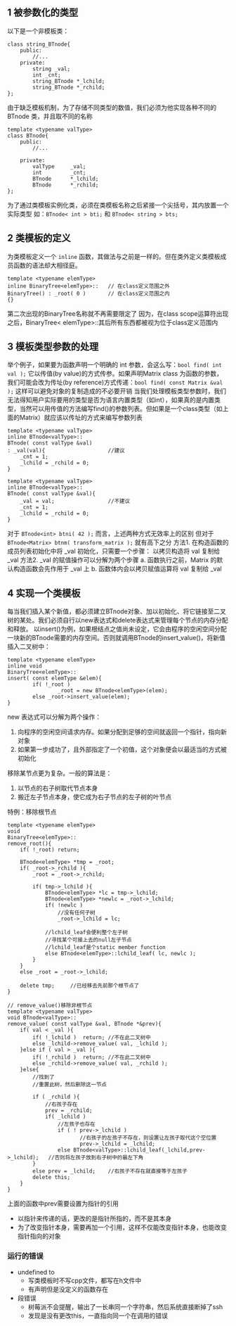 ## 1 被参数化的类型

以下是一个非模板类：
```
class string_BTnode{
    public:
        //...
    private:
        string _val;
        int _cnt;
        string_BTnode *_lchild;
        string_BTnode *_rchild;
};
```
由于缺乏模板机制，为了存储不同类型的数值，我们必须为他实现各种不同的 BTnode 类，并且取不同的名称
```
template <typename valType>
class BTnode{
    public:
        //...
    
    private:
        valType     _val;
        int         _cnt;
        BTnode      *_lchild;
        BTnode      *_rchild;
};
```
为了通过类模板实例化类，必须在类模板名称之后紧接一个尖括号，其内放置一个实际类型
如：``BTnode< int > bti;`` 和 ``BTnode< string > bts;``

## 2 类模板的定义

为类模板定义一个 ``inline`` 函数，其做法与之前是一样的。但在类外定义类模板成员函数的语法却大相径庭。
```
template <typename elemType>
inline BinaryTree<elemType>::   // 在class定义范围之外
BinaryTree() : _root( 0 )       // 在class定义范围之内
{}
```
第二次出现的BinaryTree名称就不再需要限定了
因为，在class scope运算符出现之后，BinaryTree< elemType>::其后所有东西都被视为位于class定义范围内

## 3 模板类型参数的处理

举个例子，如果要为函数声明一个明确的 int 参数，会这么写：``bool find( int val );`` 它以传值(by value)的方式传参。如果声明Matrix class 为函数的参数，我们可能会改为传址(by reference)方式传递：``bool find( const Matrix &val );`` 这样可以避免对象的复制造成的不必要开销
当我们处理模板类型参数时，我们无法得知用户实际要用的类型是否为语言内置类型（如int），如果真的是内置类型，当然可以用传值的方法编写find()的参数列表。但如果是一个class类型（如上面的Matrix）就应该以传址的方式来编写参数列表
```
template <typename valType>
inline BTnode<valType>::
BTnode( const valType &val)
: _val(val){                    //建议
    _cnt = 1;
    _lchild = _rchild = 0;
}

template <typename valType>
inline BTnode<valType>::
BTnode( const valType &val){
    _val = val;                 //不建议
    _cnt = 1;
    _lchild = _rchild = 0;
}
```
对于 ``BTnode<int> btni( 42 );`` 而言，上述两种方式无效率上的区别
但对于 ``BTnode<Matrix> btnm( transform_matrix );`` 就有高下之分
    方法1. 在构造函数的成员列表初始化中将 _val 初始化，只需要一个步骤：
            以拷贝构造将 val 复制给 _val
    方法2. _val 的赋值操作可以分解为两个步骤
            a. 函数执行之前，Matrix 的默认构造函数会先作用于 _val 上
            b. 函数体内会以拷贝赋值运算将 val 复制给 _val

## 4 实现一个类模板

每当我们插入某个新值，都必须建立BTnode对象、加以初始化、将它链接至二叉树的某处。我们必须自行以new表达式和delete表达式来管理每个节点的内存分配和释放。
以insert()为例，如果根结点之值尚未设定，它会由程序的空闲空间分配一块新的BTnode需要的内存空间。否则就调用BTnode的insert_value()，将新值插入二叉树中：

```
template <typename elemType>
inline void
BinaryTree<elemType>::
insert( const elemType &elem){
		if( !_root )
				_root = new BTnode<elemType>(elem);
		else _root->insert_value(elem);
}
```

new 表达式可以分解为两个操作：
1. 向程序的空闲空间请求内存。如果分配到足够的空间就返回一个指针，指向新对象
2. 如果第一步成功了，且外部指定了一个初值，这个对象便会以最适当的方式被初始化

移除某节点更为复杂。一般的算法是：
1. 以节点的右子树取代节点本身
2. 搬迁左子节点本身，使它成为右子节点的左子树的叶节点

特例：移除根节点

```
template <typename elemType>
void
BinaryTree<elemType>::
remove_root(){
	if( !_root) return;

	BTnode<elemType> *tmp = _root;
	if( _root->_rchild ){
		_root = _root->_rchild;

		if( tmp->_lchild ){
			BTnode<elemType> *lc = tmp->_lchild;
			BTnode<elemType> *newlc = _root->_lchild;
			if( !newlc )
				//没有任何子树
				_root->_lchild = lc;

			//lchild_leaf会便利整个左子树
			//寻找某个可接上去的null左子节点
			//lchild_leaf是个static member function
			else BTnode<elemType>::lchild_leaf( lc, newlc );
		}
	}
	else _root = _root->_lchild;

	delete tmp;		//已经移去先前那个根节点了
}
```
```
// remove_value()移除非根节点
template <typename valType>
void BTnode<valType>::
remove_value( const valType &val, BTnode *&prev){
	if( val < _val ){
		if( !_lchild )	return;	//不在此二叉树中
		else _lchild->remove_value( val, _lchild );
	}else if ( val > _val ){
		if( !_rchild )	return;	//不在此二叉树中
		else _rchild->remove_value( val, _rchild );
	}else{
		//找到了
		//重置此树，然后删除这一节点

		if ( _rchild ){
			//右孩子存在
			prev = _rchild;
			if( _lchild )
				//左孩子也存在
				if ( ! prev->_lchild )
					   //右孩子的左孩子不存在，则设置让左孩子取代这个空位置
					   prev->_lchild = _lchild;
				else BTnode<valType>::lchild_leaf(_lchild,prev->_lchild);	//否则将左孩子放到右子树中的最左下角
		}
		else prev = _lchild;	//右孩子不存在就直接等于左孩子
		delete this;
	}
}
```
上面的函数中prev需要设置为指针的引用
- 以指针来传递的话，更改的是指针所指的，而不是其本身
- 为了改变指针本身，需要再加一个引用，这样不仅能改变指针本身，也能改变指针指向的对象

### 运行的错误
- undefined to 
	- 写类模板时不写cpp文件，都写在h文件中
	- 有声明但是没定义的函数存在
- 段错误
	- 树莓派不会提醒，输出了一长串同一个字符串，然后系统直接断掉了ssh
	- 发现是没有更改this，一直指向同一个在调用的错误


